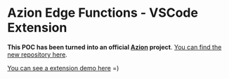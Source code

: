 # Azion Edge Functions - VSCode Extension
**This POC has been turned into an official [Azion](https://www.github.com/aziontech) project**. [You can find the new repository here](https://github.com/aziontech/azion-edge-functions-vscode-extension).

[You can see a extension demo here](https://www.linkedin.com/feed/update/urn:li:activity:6924940109154791424/) =)
